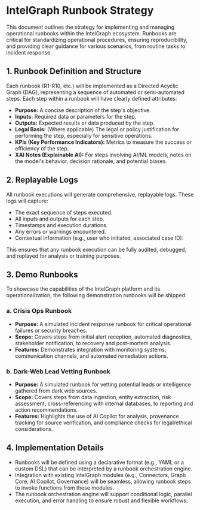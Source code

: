 # IntelGraph Runbook Strategy

This document outlines the strategy for implementing and managing operational runbooks within the IntelGraph ecosystem. Runbooks are critical for standardizing operational procedures, ensuring reproducibility, and providing clear guidance for various scenarios, from routine tasks to incident response.

## 1. Runbook Definition and Structure

Each runbook (R1-R10, etc.) will be implemented as a Directed Acyclic Graph (DAG), representing a sequence of automated or semi-automated steps. Each step within a runbook will have clearly defined attributes:

- **Purpose:** A concise description of the step's objective.
- **Inputs:** Required data or parameters for the step.
- **Outputs:** Expected results or data produced by the step.
- **Legal Basis:** (Where applicable) The legal or policy justification for performing the step, especially for sensitive operations.
- **KPIs (Key Performance Indicators):** Metrics to measure the success or efficiency of the step.
- **XAI Notes (Explainable AI):** For steps involving AI/ML models, notes on the model's behavior, decision rationale, and potential biases.

## 2. Replayable Logs

All runbook executions will generate comprehensive, replayable logs. These logs will capture:

- The exact sequence of steps executed.
- All inputs and outputs for each step.
- Timestamps and execution durations.
- Any errors or warnings encountered.
- Contextual information (e.g., user who initiated, associated case ID).

This ensures that any runbook execution can be fully audited, debugged, and replayed for analysis or training purposes.

## 3. Demo Runbooks

To showcase the capabilities of the IntelGraph platform and its operationalization, the following demonstration runbooks will be shipped:

### a. Crisis Ops Runbook

- **Purpose:** A simulated incident response runbook for critical operational failures or security breaches.
- **Scope:** Covers steps from initial alert reception, automated diagnostics, stakeholder notification, to recovery and post-mortem analysis.
- **Features:** Demonstrates integration with monitoring systems, communication channels, and automated remediation actions.

### b. Dark-Web Lead Vetting Runbook

- **Purpose:** A simulated runbook for vetting potential leads or intelligence gathered from dark web sources.
- **Scope:** Covers steps from data ingestion, entity extraction, risk assessment, cross-referencing with internal databases, to reporting and action recommendations.
- **Features:** Highlights the use of AI Copilot for analysis, provenance tracking for source verification, and compliance checks for legal/ethical considerations.

## 4. Implementation Details

- Runbooks will be defined using a declarative format (e.g., YAML or a custom DSL) that can be interpreted by a runbook orchestration engine.
- Integration with existing IntelGraph modules (e.g., Connectors, Graph Core, AI Copilot, Governance) will be seamless, allowing runbook steps to invoke functions from these modules.
- The runbook orchestration engine will support conditional logic, parallel execution, and error handling to ensure robust and flexible workflows.
